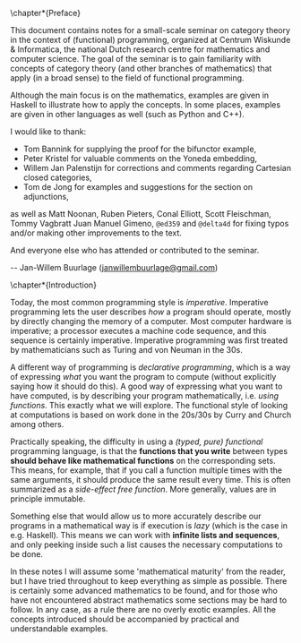 \chapter*{Preface}

This document contains notes for a small-scale seminar on category theory in the context of (functional) programming, organized at Centrum Wiskunde \& Informatica, the national Dutch research centre for mathematics and computer science. The goal of the seminar is to gain familiarity with concepts of category theory (and other branches of mathematics) that apply (in a broad sense) to the field of functional programming.

Although the main focus is on the mathematics, examples are given in Haskell to illustrate how to apply the concepts. In some places, examples are given in other languages as well (such as Python and C++).

I would like to thank:

- Tom Bannink for supplying the proof for the bifunctor example,
- Peter Kristel for valuable comments on the Yoneda embedding,
- Willem Jan Palenstijn for corrections and comments regarding Cartesian closed categories,
- Tom de Jong for examples and suggestions for the section on adjunctions,

as well as Matt Noonan, Ruben Pieters, Conal Elliott, Scott Fleischman, Tommy Vagbratt
Juan Manuel Gimeno, `@ed359` and `@delta4d` for fixing typos and/or making other improvements to the text.

And everyone else who has attended or contributed to the seminar.

-- Jan-Willem Buurlage (<janwillembuurlage@gmail.com>)

\chapter*{Introduction}

Today, the most common programming style is *imperative*. Imperative programming lets the user describes *how* a program should operate, mostly by directly changing the memory of a computer. Most computer hardware is imperative; a processor executes a machine code sequence, and this sequence is certainly imperative. Imperative programming was first treated by mathematicians such as Turing and von Neuman in the 30s.

A different way of programming is *declarative programming*, which is a way of expressing *what* you want the program to compute (without explicitly saying how it should do this). A good way of expressing what you want to have computed, is by describing your program mathematically, i.e. *using functions*. This exactly what we will explore. The functional style of looking at computations is based on work done in the 20s/30s by Curry and Church among others.

Practically speaking, the difficulty in using a *(typed, pure) functional* programming language, is that the **functions that you write** between types **should behave like mathematical functions** on the corresponding sets. This means, for example, that if you call a function multiple times with the same arguments, it should produce the same result every time. This is often summarized as a *side-effect free function*. More generally, values are in principle immutable.

Something else that would allow us to more accurately describe our programs in a mathematical way is if execution is *lazy* (which is the case in e.g. Haskell). This means we can work with **infinite lists and sequences**, and only peeking inside such a list causes the necessary computations to be done.

In these notes I will assume some 'mathematical maturity' from the reader, but I have tried throughout to keep everything as simple as possible. There is certainly some advanced mathematics to be found, and for those who have not encountered abstract mathematics some sections may be hard to follow. In any case, as a rule there are no overly exotic examples. All the concepts introduced should be accompanied by practical and understandable examples.
